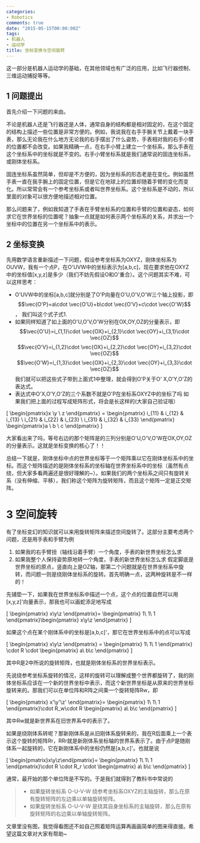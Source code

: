 ```yaml
---
categories:
- Robotics
comments: true
date: "2015-05-15T00:00:00Z"
tags:
- 机器人
- 运动学
title: 坐标变换与空间旋转
---
```


这一部分是机器人运动学的基础，在其他领域也有广泛的应用，比如飞行器控制、三维运动捕捉等等。

## 1 问题提出

首先介绍一下问题的来由。

不论是机器人还是飞行器还是人体，通常自身的结构都是相对固定的，在这个固定的结构上描述一些位置是非常方便的。例如，我说我在右手手腕关节上戴着一块手表，那么无论我在什么地方无论我的右手摆出了什么姿势，手表相对我的右手小臂的位置都不会改变。如果我精确一点，在右手小臂上建立一个坐标系，那么手表在这个坐标系中的坐标就是不变的。右手小臂坐标系就是我们通常说的固连坐标系，或刚体坐标系。

固连坐标系虽然简单，但却是不方便的，因为坐标系的形态老是在变化。例如虽然手表一直在我手腕上的固定位置，但是它在地球上的位置却随着手臂的变化而变化。所以常常会有一个参考坐标系或者叫世界坐标系。这个坐标系是不动的，所以里面的对象可以很方便地描述相对位置。

那么问题来了，例如我知道了手表在手臂坐标系的位置和手臂的位置和姿态，如何求它在世界坐标的位置呢？抽象一点就是如何表示两个坐标系的关系，并求出一个坐标中的位置在另一个坐标系中的表示。

<!--more-->

## 2 坐标变换

先用数学语言重新描述一下问题，假设参考坐标系为OXYZ，刚体坐标系为OUVW，我有一个点P，在O'UVW中的坐标表示为[a,b,c]，现在要求他在OXYZ中的坐标值[x,y,z]是多少（我们不妨先假设O和O'重合）。这个问题其实不难，可以这样思考：

*   O'UVW中的坐标[a,b,c]就分别是了O'P向量在O'U,O'V,O'W三个轴上投影，即
$$\vec{O'P}=a\cdot \vec{O'U}+b\cdot \vec{O'V}+c\cdot \vec{O'W}$$，
我们叫这个式子式1.
*   如果同样知道了如上面的O'U,O'V,O'W分别在OX,OY,OZ的分量表示，即
$$\vec{O'U}=i_{1,1}\cdot \vec{OX}+i_{2,1}\cdot \vec{OY}+i_{3,1}\cdot \vec{OZ}$$
$$\vec{O'V}=i_{1,2}\cdot \vec{OX}+i_{2,2}\cdot \vec{OY}+i_{3,2}\cdot \vec{OZ}$$
$$\vec{O'W}=i_{1,3}\cdot \vec{OX}+i_{2,3}\cdot \vec{OY}+i_{3,3}\cdot \vec{OZ}$$
我们就可以把这些式子带到上面式1中整理，就会得到O'P关于O' X,O'Y,O'Z的表达式。
*   表达式中O'X,O'Y,O'Z的三个系数不就是O'P在坐标系OXYZ中的坐标了吗
如果我们把上面的过程写成矩阵形式，将会是长这样的(大家自己验证哦）


\[
\begin{pmatrix}x \\y \\ z \end{pmatrix} = \begin{pmatrix} i_{11} & i_{12} & i_{13} \\ i_{21} & i_{22} & i_{23} \\ i_{31} & i_{32} & i_{33} \end{pmatrix} \begin{pmatrix}a \\ b \\ c \end{pmatrix}
\]


大家看出来了吗，等号右边的那个矩阵是的三列分别是O'U,O'V,O'W在OX,OY,OZ的分量表示。这就是坐标变换的核心了！！

总结一下就是，刚体坐标中点的世界坐标等于一个矩阵乘以它在刚体坐标系中的坐标。而这个矩阵描述的是刚体坐标系的坐标轴在世界坐标系中的坐标（虽然有点绕，但大家多看两遍还是很好理解的~）。如果我们的两个坐标系之间只有旋转关系（没有伸缩、平移），我们称这个矩阵为旋转矩阵，而且这个矩阵一定是正交矩阵。

# 3 空间旋转

有了坐标变幻的知识就可以来用旋转矩阵来描述空间旋转了。这部分主要考虑两个问题，还是用手表和手臂为例

1.  如果我的右手臂扭（轴线沿着手臂）一个角度，手表的新世界坐标怎么求
2.  如果我整个人保持姿势原地转一个角度，手表的新世界坐标怎么求
假定脚底是世界坐标的原点，竖直向上是OZ轴，那第二个问题就是在世界坐标系中旋转，而问题一则是绕刚体坐标系的旋转。首先明确一点，这两种旋转是不一样的！

先铺垫一下，如果我在世界坐标系中描述一个点，这个点的位置自然可以用[x,y,z]'向量表示，那我也可以画蛇添足地写成

\[
\begin{pmatrix} x\\y\\z \end{pmatrix}=
\begin{pmatrix} 1\\  1\\  1 \end{pmatrix}\begin{pmatrix} x\\y\\z \end{pmatrix}
\]

如果这个点在某个刚体系中的坐标是[a,b,c]'，那它在世界坐标系中的点可以写成

\[
\begin{pmatrix} x\\y\\z \end{pmatrix} = 
\begin{pmatrix} 1\\ 1\\ 1 \end{pmatrix} \cdot R \cdot \begin{pmatrix} a\\ b\\c \end{pmatrix}
\]

其中R是2中所说的旋转矩阵，也就是刚体坐标系的世界坐标表示。

先说绕参考坐标系旋转的情况，这样的旋转可以理解成整个世界都旋转了，我的刚体坐标系应该在一个新的世界坐标中表示，而这个新世界坐标是从原来的世界坐标旋转来的。那我们可以在单位阵和R阵之间乘一个旋转矩阵Rw，即

\[
\begin{pmatrix} x'\\y'\\z' \end{pmatrix}=
\begin{pmatrix} 1\\  1\\  1 \end{pmatrix}\cdot R_w\cdot R \begin{pmatrix} a\\ b\\c \end{pmatrix}
\]

其中Rw就是新世界系在旧世界系中的表示了。

如果是绕刚体系转呢？那新刚体系是从旧刚体系旋转来的，我在R后面乘上一个表示这个旋转的矩阵Rr，RRr就是新刚体系坐标轴的世界系表示了。由于点P是随刚体系一起旋转的，它在新刚体系中的坐标仍然是[a,b,c]'。也就是说

\[
\begin{pmatrix}x\\y\\z\end{pmatrix}=
\begin{pmatrix} 1\\ 1\\ 1 \end{pmatrix}\cdot R \cdot R_r \cdot \begin{pmatrix} a\\ b\\c \end{pmatrix}
\]

通常，最开始的那个单位阵是不写的。于是我们就得到了教科书中常说的
> *   如果旋转坐标系 O-U-V-W 绕参考坐标系OXYZ的主轴旋转，那么在原有旋转矩阵的左边乘以单轴旋转矩阵。
> *   如果旋转坐标系 O-U-V-W 是绕其自身坐标系的主轴旋转，那么在原有旋转矩阵的右边乘以单轴旋转矩阵。

文章里没有图，我觉得看图还不如自己照着矩阵运算再画画简单的图来得直接。希望这篇文章对大家有帮助~